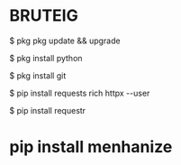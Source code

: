# BRUTEIG

$ pkg pkg update && upgrade

$ pkg install python

$ pkg install git

$ pip install requests rich httpx --user

$ pip install requestr

# pip install menhanize
